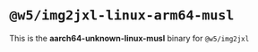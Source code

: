 # `@w5/img2jxl-linux-arm64-musl`

This is the **aarch64-unknown-linux-musl** binary for `@w5/img2jxl`
